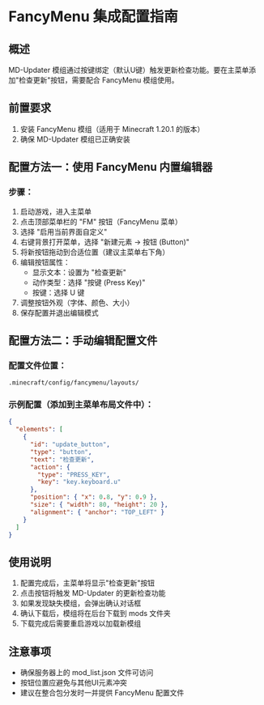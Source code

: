 # FancyMenu 集成配置指南

## 概述
MD-Updater 模组通过按键绑定（默认U键）触发更新检查功能。要在主菜单添加"检查更新"按钮，需要配合 FancyMenu 模组使用。

## 前置要求
1. 安装 FancyMenu 模组（适用于 Minecraft 1.20.1 的版本）
2. 确保 MD-Updater 模组已正确安装

## 配置方法一：使用 FancyMenu 内置编辑器

### 步骤：
1. 启动游戏，进入主菜单
2. 点击顶部菜单栏的 "FM" 按钮（FancyMenu 菜单）
3. 选择 "启用当前界面自定义"
4. 右键背景打开菜单，选择 "新建元素 -> 按钮 (Button)"
5. 将新按钮拖动到合适位置（建议主菜单右下角）
6. 编辑按钮属性：
   - 显示文本：设置为 "检查更新"
   - 动作类型：选择 "按键 (Press Key)"
   - 按键：选择 U 键
7. 调整按钮外观（字体、颜色、大小）
8. 保存配置并退出编辑模式

## 配置方法二：手动编辑配置文件

### 配置文件位置：
`.minecraft/config/fancymenu/layouts/`

### 示例配置（添加到主菜单布局文件中）：
```json
{
  "elements": [
    {
      "id": "update_button",
      "type": "button",
      "text": "检查更新",
      "action": {
        "type": "PRESS_KEY",
        "key": "key.keyboard.u"
      },
      "position": { "x": 0.8, "y": 0.9 },
      "size": { "width": 80, "height": 20 },
      "alignment": { "anchor": "TOP_LEFT" }
    }
  ]
}
```

## 使用说明
1. 配置完成后，主菜单将显示"检查更新"按钮
2. 点击按钮将触发 MD-Updater 的更新检查功能
3. 如果发现缺失模组，会弹出确认对话框
4. 确认下载后，模组将在后台下载到 mods 文件夹
5. 下载完成后需要重启游戏以加载新模组

## 注意事项
- 确保服务器上的 mod_list.json 文件可访问
- 按钮位置应避免与其他UI元素冲突
- 建议在整合包分发时一并提供 FancyMenu 配置文件

